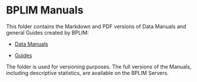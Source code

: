 # BPLIM Manuals

This folder contains the Markdown and PDF versions of Data Manuals and general Guides created by BPLIM:

- [Data Manuals](https://github.com/BPLIM/Manuals/tree/master/Data)

- [Guides](https://github.com/BPLIM/Manuals/tree/master/Guides)

The folder is used for versioning purposes. The full versions of the Manuals, including descriptive statistics, are available on the BPLIM Servers.
